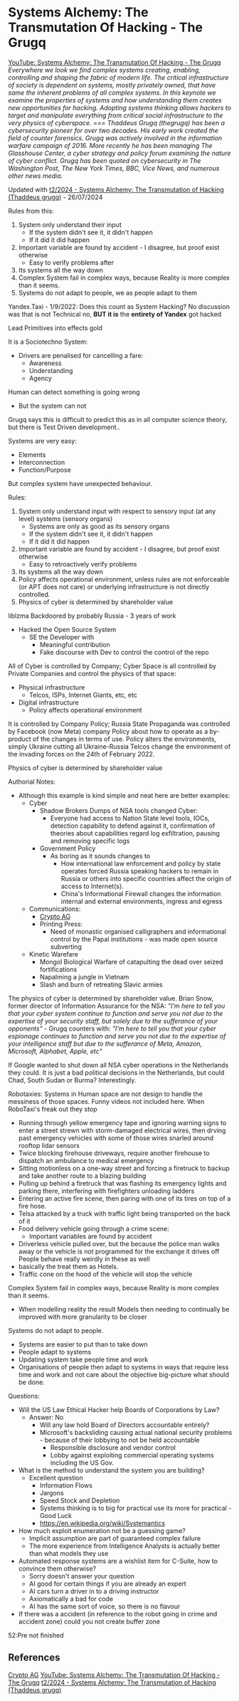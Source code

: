 # Systems Alchemy: The Transmutation Of Hacking - The Grugq

[YouTube: Systems Alchemy: The Transmutation Of Hacking - The Grugq](https://www.youtube.com/watch?v=P6PnhDfWvx0)
*Everywhere we look we find complex systems creating, enabling, controlling and shaping the fabric of modern life. The critical infrastructure of society is dependent on systems, mostly privately owned, that have same the inherent problems of all complex systems. In this keynote we examine the properties of systems and how understanding them creates new opportunities for hacking. Adopting systems thinking allows hackers to target and manipulate everything from critical social infrastructure to the very physics of cyberspace. === Thaddeus Grugq (thegrugq) has been a cybersecurity pioneer for over two decades. His early work created the field of counter forensics. Grugq was actively involved in the information warfare campaign of 2016. More recently he has been managing The Glasshouse Center, a cyber strategy and policy forum examining the nature of cyber conflict. Grugq has been quoted on cybersecurity in The Washington Post, The New York Times, BBC, Vice News, and numerous other news media.*

Updated with [t2/2024 - Systems Alchemy: The Transmutation of Hacking (Thaddeus grugq)](https://www.youtube.com/watch?v=JYhIui542Xg) - 26/07/2024

Rules from this:
1. System only understand their input
	- If the system didn't see it, it didn't happen
	- If it did it did happen
2. Important variable are found by accident - I disagree, but proof exist otherwise 
	- Easy to verify problems after
3. Its systems all the way down
4. Complex System fail in complex ways, because Reality is more complex than it seems.
5. Systems do not adapt to people, we as people adapt to them


Yandex.Taxi - 1/9/2022:
Does this count as System Hacking? No discussion  was that is not Technical no, **BUT it is** the **entirety of Yandex** got hacked

Lead Primitives into effects gold

It is a Sociotechno System:
- Drivers are penalised for cancelling a fare:
	- Awareness
	- Understanding
	- Agency

 Human can detect something is going wrong
- But the system can not

Grugq says this is difficult to predict this as in all computer science theory, but there is Test Driven development..


Systems are very easy:
- Elements
- Interconnection
- Function/Purpose

But complex system have unexpected behaviour.

Rules:
1. System only understand input with respect to sensory input (at any level) systems (sensory organs)
	- Systems are only as good as its sensory organs
	- If the system didn't see it, it didn't happen
	- If it did it did happen
2. Important variable are found by accident - I disagree, but proof exist otherwise 
	- Easy to retroactively verify problems
3. Its systems all the way down
4. Policy affects operational environment, unless rules are not enforceable (or APT does not care) or underlying infrastructure is not directly controlled. 
5. Physics of cyber is determined by shareholder value

liblzma Backdoored by probably Russia - 3 years of work
- Hacked the Open Source System
	- SE the Developer with
		- Meaningful contribution
		- Fake discourse with Dev to control the control of the repo

All of Cyber is controlled by Company; Cyber Space is all controlled by Private Companies and control the physics of that space:
- Physical infrastructure
	- Telcos, ISPs, Internet Giants, etc, etc
- Digital infrastructure
	- Policy affects operational environment

It is controlled by Company Policy; Russia State Propaganda was controlled by Facebook (now Meta) company Policy about how to operate as a by-product of the changes in terms of use. Policy alters the environments, simply Ukraine cutting all Ukraine-Russia Telcos change the environment of the invading forces on the 24th of February 2022. 

Physics of cyber is determined by shareholder value

Authorial Notes: 
- Although this example is kind simple and neat here are better examples:
	- Cyber 
		- Shadow Brokers Dumps of NSA tools changed Cyber:
			- Everyone had access to Nation State level tools, IOCs, detection capability to defend against it, confirmation of theories about capabilities regard log exfiltration, pausing and removing specific logs
		- Government Policy
			- As boring as it sounds changes to
				- How international law enforcement and policy by state operates forced Russia speaking hackers to remain in Russia or others into specific countries affect the origin of access to Internet(s).
				- China's Informational Firewall changes the information internal and external environments, ingress and egress 
	- Communications:
		- [Crypto AG](https://en.wikipedia.org/wiki/Crypto_AG)
		- Printing Press:
			- Need of monastic organised calligraphers and informational control by the Papal institutions - was made open source subverting 
	- Kinetic Warefare
		- Mongol Biological Warfare of catapulting the dead over seized fortifications
		- Napalming a jungle in Vietnam
		- Slash and burn of retreating Slavic armies 

The physics of cyber is determined by shareholder value. Brian Snow, former director of Information Assurance for the NSA: *"I'm here to tell you that your cyber system continue to function and serve you not due to the expertise of your security staff, but solely due to the sufferance of your opponents"* - Grugq counters with: *"I'm here to tell you that your cyber espionage continues to function and serve you not due to the expertise of your intelligence staff but due to the sufferance of Meta, Amazon, Microsoft, Alphabet, Apple, etc"*

If Google wanted to shut down all NSA cyber operations in the Netherlands they could. It is just a bad political decisions in the Netherlands, but could Chad, South Sudan or Burma? Interestingly.

Robotaxies: Systems in Human space are not design to handle the messiness of those spaces. Funny videos not included here. When RoboTaxi's freak out they stop
- Running through yellow emergency tape and ignoring warning signs to enter a street strewn with storm-damaged electrical wires, then drving past emergency vehicles with some of those wires snarled around rooftop lidar sensors
- Twice blocking firehouse driveways, require another firehouse to dispatch an ambulance to medical emergency
- Sitting motionless on a one-way street and forcing a firetruck to backup and take another route to a blazing building
- Pulling up behind a firetruck that was flashing its emergency lights and parking there, interfering with firefighters unloading ladders
- Entering an active fire scene, then paring with one of its tires on top of a fire hose.
- Telsa attacked by a truck with traffic light being transported on the back of it
- Food delivery vehicle going through a crime scene:
	- Important variables are found by accident
- Driverless vehicle pulled over, but the because the police man walks away or the vehicle is not programmed for the exchange it drives off
People behave really weirdly in these as well
- basically the treat them as Hotels.
- Traffic cone on the hood of the vehicle will stop the vehicle 

Complex System fail in complex ways, because Reality is more complex than it seems.
- When modelling reality the result Models then needing to continually be improved with more granularity to be closer 

Systems do not adapt to people.
- Systems are easier to put than to take down
- People adapt to systems
- Updating system take people time and work
- Organisations of people then adapt to systems in ways that require less time and work and not care about the objective big-picture what should be done.

Questions:
- Will the US Law Ethical Hacker help Boards of Corporations by Law?
	- Answer: No
		- Will any law hold Board of Directors accountable entirely? 
		- Microsoft's backsliding causing actual national security problems - because of their lobbying to not be held accountable
			- Responsible disclosure and vendor control
			- Lobby against exploiting commercial operating systems including the US Gov.
- What is the method to understand the system you are building?
	- Excellent question
		- Information Flows
		- Jargons
		- Speed Stock and Depletion
		- Systems thinking is to big for practical use its more for practical - Good Luck
		- https://en.wikipedia.org/wiki/Systemantics
- How much exploit enumeration not be a guessing game?
	- Implicit assumption are part of guaranteed complex failure
	- The more experience from Intelligence Analysts is actually better than what models they use
- Automated response systems are a wishlist item for C-Suite, how to convince them otherwise?
	- Sorry doesn't answer your question
	- AI good for certain things if you are already an expert 
	- AI cars turn a driver in to a driving instructor
	- Axiomatically a bad for code
	- AI has the same sort of voice, so there is no flavour
- If there was a accident (in reference to the robot going in crime and accident zone) could you not create buffer zone

52:Pre not finished





## References

[Crypto AG](https://en.wikipedia.org/wiki/Crypto_AG)
[YouTube: Systems Alchemy: The Transmutation Of Hacking - The Grugq](https://www.youtube.com/watch?v=P6PnhDfWvx0)
[t2/2024 - Systems Alchemy: The Transmutation of Hacking (Thaddeus grugq)](https://www.youtube.com/watch?v=JYhIui542Xg)